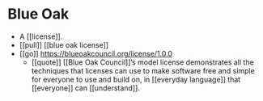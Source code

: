 # Blue Oak

- A [[license]].
- [[pull]] [[blue oak license]]
- [[go]] https://blueoakcouncil.org/license/1.0.0
  - [[quote]] [[Blue Oak Council]]’s model license demonstrates all the techniques that licenses can use to make software free and simple for everyone to use and build on, in [[everyday language]] that [[everyone]] can [[understand]].

